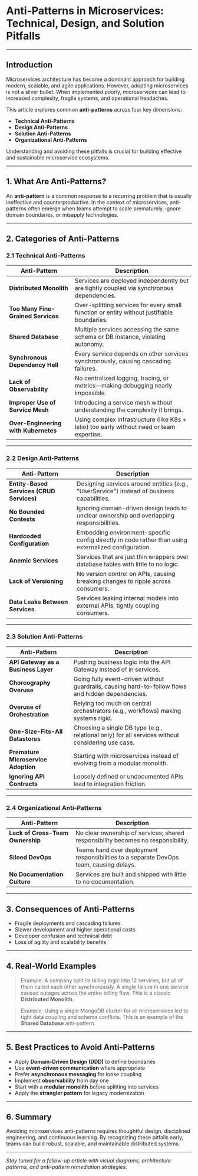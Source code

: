 # Anti-Patterns in Microservices: Technical, Design, and Solution Pitfalls
---

## Introduction

Microservices architecture has become a dominant approach for building modern, scalable, and agile applications. However, adopting microservices is not a silver bullet. When implemented poorly, microservices can lead to increased complexity, fragile systems, and operational headaches.

This article explores common **anti-patterns** across four key dimensions:
- **Technical Anti-Patterns**
- **Design Anti-Patterns**
- **Solution Anti-Patterns**
- **Organizational Anti-Patterns**

Understanding and avoiding these pitfalls is crucial for building effective and sustainable microservice ecosystems.

---

## 1. What Are Anti-Patterns?

An **anti-pattern** is a common response to a recurring problem that is usually ineffective and counterproductive. In the context of microservices, anti-patterns often emerge when teams attempt to scale prematurely, ignore domain boundaries, or misapply technologies.

---

## 2. Categories of Anti-Patterns

### 2.1 Technical Anti-Patterns

| Anti-Pattern | Description |
|--------------|-------------|
| **Distributed Monolith** | Services are deployed independently but are tightly coupled via synchronous dependencies. |
| **Too Many Fine-Grained Services** | Over-splitting services for every small function or entity without justifiable boundaries. |
| **Shared Database** | Multiple services accessing the same schema or DB instance, violating autonomy. |
| **Synchronous Dependency Hell** | Every service depends on other services synchronously, causing cascading failures. |
| **Lack of Observability** | No centralized logging, tracing, or metrics—making debugging nearly impossible. |
| **Improper Use of Service Mesh** | Introducing a service mesh without understanding the complexity it brings. |
| **Over-Engineering with Kubernetes** | Using complex infrastructure (like K8s + Istio) too early without need or team expertise. |

---

### 2.2 Design Anti-Patterns

| Anti-Pattern | Description |
|--------------|-------------|
| **Entity-Based Services (CRUD Services)** | Designing services around entities (e.g., "UserService") instead of business capabilities. |
| **No Bounded Contexts** | Ignoring domain-driven design leads to unclear ownership and overlapping responsibilities. |
| **Hardcoded Configuration** | Embedding environment-specific config directly in code rather than using externalized configuration. |
| **Anemic Services** | Services that are just thin wrappers over database tables with little to no logic. |
| **Lack of Versioning** | No version control on APIs, causing breaking changes to ripple across consumers. |
| **Data Leaks Between Services** | Services leaking internal models into external APIs, tightly coupling consumers. |

---

### 2.3 Solution Anti-Patterns

| Anti-Pattern | Description |
|--------------|-------------|
| **API Gateway as a Business Layer** | Pushing business logic into the API Gateway instead of in services. |
| **Choreography Overuse** | Going fully event-driven without guardrails, causing hard-to-follow flows and hidden dependencies. |
| **Overuse of Orchestration** | Relying too much on central orchestrators (e.g., workflows) making systems rigid. |
| **One-Size-Fits-All Datastores** | Choosing a single DB type (e.g., relational only) for all services without considering use case. |
| **Premature Microservice Adoption** | Starting with microservices instead of evolving from a modular monolith. |
| **Ignoring API Contracts** | Loosely defined or undocumented APIs lead to integration friction. |

---

### 2.4 Organizational Anti-Patterns

| Anti-Pattern | Description |
|--------------|-------------|
| **Lack of Cross-Team Ownership** | No clear ownership of services; shared responsibility becomes no responsibility. |
| **Siloed DevOps** | Teams hand over deployment responsibilities to a separate DevOps team, causing delays. |
| **No Documentation Culture** | Services are built and shipped with little to no documentation. |

---

## 3. Consequences of Anti-Patterns

- Fragile deployments and cascading failures
- Slower development and higher operational costs
- Developer confusion and technical debt
- Loss of agility and scalability benefits

---

## 4. Real-World Examples

> Example: A company split its billing logic into 12 services, but all of them called each other synchronously. A single failure in one service caused outages across the entire billing flow. This is a classic **Distributed Monolith**.

> Example: Using a single MongoDB cluster for all microservices led to tight data coupling and schema conflicts. This is an example of the **Shared Database** anti-pattern.

---

## 5. Best Practices to Avoid Anti-Patterns

- Apply **Domain-Driven Design (DDD)** to define boundaries
- Use **event-driven communication** where appropriate
- Prefer **asynchronous messaging** for loose coupling
- Implement **observability** from day one
- Start with a **modular monolith** before splitting into services
- Apply the **strangler pattern** for legacy modernization

---

## 6. Summary

Avoiding microservices anti-patterns requires thoughtful design, disciplined engineering, and continuous learning. By recognizing these pitfalls early, teams can build robust, scalable, and maintainable distributed systems.

---

*Stay tuned for a follow-up article with visual diagrams, architecture patterns, and anti-pattern remediation strategies.*


